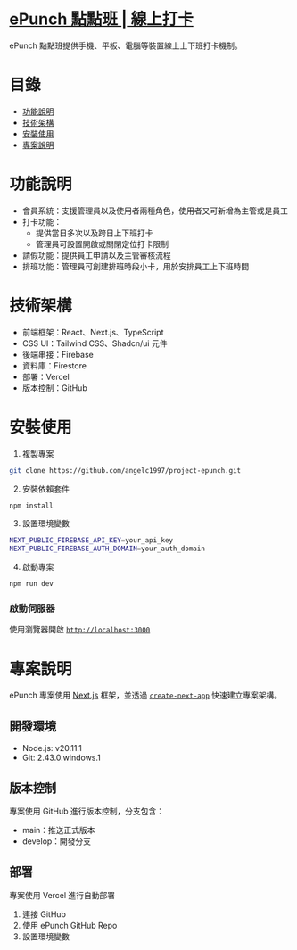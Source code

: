 # [ePunch 點點班 | 線上打卡](https://project-epunch.vercel.app/)

ePunch 點點班提供手機、平板、電腦等裝置線上上下班打卡機制。

# 目錄

- [功能說明](#功能說明)
- [技術架構](#技術架構)
- [安裝使用](#安裝使用)
- [專案說明](#專案說明)

# 功能說明

- 會員系統：支援管理員以及使用者兩種角色，使用者又可新增為主管或是員工
- 打卡功能：
  - 提供當日多次以及跨日上下班打卡
  - 管理員可設置開啟或關閉定位打卡限制
- 請假功能：提供員工申請以及主管審核流程
- 排班功能：管理員可創建排班時段小卡，用於安排員工上下班時間

# 技術架構

- 前端框架：React、Next.js、TypeScript
- CSS UI：Tailwind CSS、Shadcn/ui 元件
- 後端串接：Firebase
- 資料庫：Firestore
- 部署：Vercel
- 版本控制：GitHub

# 安裝使用

1. 複製專案

```bash
git clone https://github.com/angelc1997/project-epunch.git

```

2. 安裝依賴套件

```bash
npm install
```

3. 設置環境變數

```bash
NEXT_PUBLIC_FIREBASE_API_KEY=your_api_key
NEXT_PUBLIC_FIREBASE_AUTH_DOMAIN=your_auth_domain
```

4. 啟動專案

```bash
npm run dev
```

### 啟動伺服器

使用瀏覽器開啟 [`http://localhost:3000`](http://localhost:3000)

# 專案說明

ePunch 專案使用 [Next.js](https://nextjs.org/) 框架，並透過 [`create-next-app`](https://github.com/vercel/next.js/tree/canary/packages/create-next-app) 快速建立專案架構。

## 開發環境

- Node.js: v20.11.1
- Git: 2.43.0.windows.1

## 版本控制

專案使用 GitHub 進行版本控制，分支包含：

- main：推送正式版本
- develop：開發分支

## 部署

專案使用 Vercel 進行自動部署

1. 連接 GitHub
2. 使用 ePunch GitHub Repo
3. 設置環境變數
